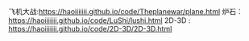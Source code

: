   飞机大战:https://haoiiiiiii.github.io/code/Theplanewar/plane.html
  炉石： https://haoiiiiiii.github.io/code/LuShi/lushi.html
  2D-3D : https://haoiiiiiii.github.io/code/2D-3D/2D-3D.html
